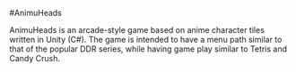 #AnimuHeads

AnimuHeads is an arcade-style game based on anime character tiles written in Unity (C#). The game is intended to have a menu path similar to that of the popular DDR series, while having game play similar to Tetris and Candy Crush. 
